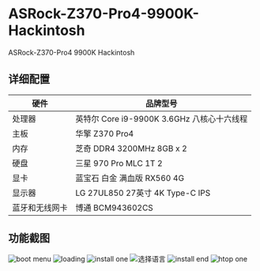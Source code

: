 # ASRock-Z370-Pro4-9900K-Hackintosh
ASRock-Z370-Pro4  9900K Hackintosh


## 详细配置

|  硬件 | 品牌型号  |
|  ----  | ----  |
|  处理器	  | 英特尔 Core i9-9900K 3.6GHz 八核心十六线程  |
| 主板  | 华擎 Z370 Pro4 |
| 内存	  | 芝奇 DDR4 3200MHz 8GB x 2|
| 硬盘	  | 三星 970 Pro MLC 1T 2|
| 显卡	  | 蓝宝石 白金 满血版 RX560 4G|
| 显示器	  | LG 27UL850 27英寸 4K Type-C IPS|
| 蓝牙和无线网卡		  | 博通 BCM943602CS |

## 功能截图
![boot menu](https://wujunze.com/blog-images/r/pic/20200508193513.png)
![loading](https://wujunze.com/blog-images/r/pic/20200508193103.png)
![install one](https://wujunze.com/blog-images/r/pic/20200508193138.png)
![选择语言](https://wujunze.com/blog-images/r/pic/20200510205422.png)
![install end](https://wujunze.com/blog-images/r/pic/20200508193214.png)
![htop one](https://wujunze.com/blog-images/r/pic/20200508193259.png)
